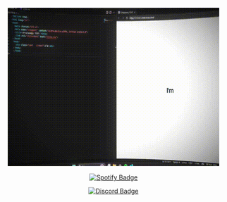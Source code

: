 <p align="center">
  <img src="https://raw.githubusercontent.com/yukiga/yukiga/main/wifi.gif" alt="Banner animado" />
</p>

<p align="center">
  <a href="https://open.spotify.com/user/csybtkpherka78ejcnzam2leu?si=5385408bb5af4b7b" target="_blank">
    <img src="https://img.shields.io/badge/Spotify-1ED760.svg?style=for-the-badge&logo=spotify&logoColor=white" alt="Spotify Badge" />
  </a>
</p>

<p align="center">
  <a href="https://discord.com/users/660600949966110761" target="_blank">
    <img src="https://img.shields.io/badge/Discord-%235865F2.svg?style=for-the-badge&logo=discord&logoColor=white" alt="Discord Badge" />
  </a>
</p>
